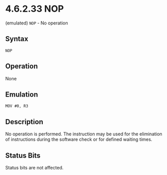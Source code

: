 # 4.6.2.33 NOP

(emulated) `NOP` - No operation

## Syntax

`NOP`

## Operation

None

## Emulation

`MOV #0, R3`

## Description

No operation is performed. The instruction may be used for the elimination of instructions during the software check
or for defined waiting times.

## Status Bits

Status bits are not affected.
